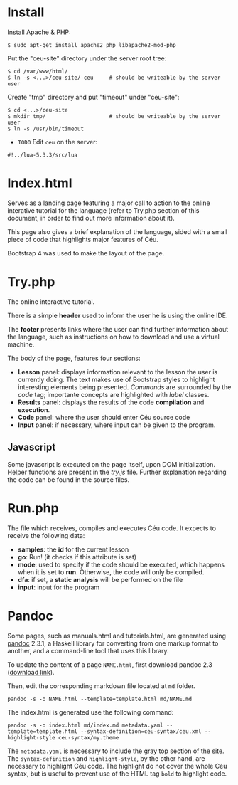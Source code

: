 Install
=======

Install Apache & PHP:

```
$ sudo apt-get install apache2 php libapache2-mod-php
```

Put the "ceu-site" directory under the server root tree:

```
$ cd /var/www/html/
$ ln -s <...>/ceu-site/ ceu     # should be writeable by the server user
```

Create "tmp" directory and put "timeout" under "ceu-site":

```
$ cd <...>/ceu-site
$ mkdir tmp/                    # should be writeable by the server user
$ ln -s /usr/bin/timeout
```

- `TODO` Edit `ceu` on the server:

```
#!../lua-5.3.3/src/lua
```

Index.html
==========

Serves as a landing page featuring a major call to action to the online
interative tutorial for the language (refer to Try.php section of this
document, in order to find out more information about it).

This page also gives a brief explanation of the language, sided with a
small piece of code that highlights major features of Céu.

Bootstrap 4 was used to make the layout of the page.

Try.php
=======

The online interactive tutorial.

There is a simple **header** used to inform the user he is using the
online IDE.

The **footer** presents links where the user can find further
information about the language, such as instructions on how to download
and use a virtual machine.

The body of the page, features four sections:

-   **Lesson** panel: displays information relevant to the lesson the
    user is currently doing. The text makes use of Bootstrap styles to
    highlight interesting elements being presented. *Commands* are
    surrounded by the *code* tag; importante concepts are highlighted
    with *label* classes.
-   **Results** panel: displays the results of the code
    **compilation** and **execution**.
-   **Code** panel: where the user should enter Céu source code
-   **Input** panel: if necessary, where input can be given to the
    program.

Javascript
----------

Some javascript is executed on the page itself, upon DOM initialization.
Helper functions are present in the *try.js* file. Further explanation
regarding the code can be found in the source files.

Run.php
=======

The file which receives, compiles and executes Céu code. It expects to
receive the following data:

-   **samples**: the **id** for the current lesson
-   **go**: Run! (it checks if this attribute is set)
-   **mode**: used to specify if the code should be executed, which
    happens when it is set to **run**. Otherwise, the code will only be
    compiled.
-   **dfa**: if set, a **static analysis** will be performed on the file
-   **input**: input for the program

Pandoc
=======
Some pages, such as manuals.html and tutorials.html, are generated using [pandoc](https://pandoc.org/MANUAL.html) 2.3.1, a Haskell library for converting from one markup format to another, and a command-line tool that uses this library. 

To update the content of a page ```NAME.html```, first download pandoc 2.3 ([download link](https://github.com/jgm/pandoc/releases/tag/2.3)).

Then, edit the corresponding markdown file located at ```md``` folder.

```
pandoc -s -o NAME.html --template=template.html md/NAME.md
```

The index.html is generated use the following command:
```
pandoc -s -o index.html md/index.md metadata.yaml --template=template.html --syntax-definition=ceu-syntax/ceu.xml --highlight-style ceu-syntax/my.theme
```

The ```metadata.yaml``` is necessary to include the gray top section of the site. The ```syntax-definition``` and ```highlight-style```, by the other hand, are necessary to highlight Céu code. The highlight do not cover the whole Céu syntax, but is useful to prevent use of the HTML tag ```bold``` to highlight code. 
